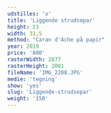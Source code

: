 ```yaml
---
udstilles: 'x'
title: 'Liggende strudsepar'
height: 23
width: 31,5
method: "Caran d'Ache på papir"
year: 2019
price: '800'
rasterWidth: 2877
rasterHeight: 2081
fileName: 'IMG_2208.JPG'
medie: 'tegning'
show: 'yes'
slug: 'Liggende-strudsepar'
weight: '150'
---
```

